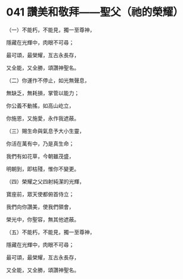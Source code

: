 # 041 讚美和敬拜——聖父（祂的榮耀）

（一）不能朽，不能見，獨一至尊神，

隱藏在光輝中，肉眼不可尋；

最可頌，最榮耀，亙古永長存，

又全能，又全勝，頌讚神聖名。

（二）你運作不停止，如光無聲息，

無缺乏，無耗損，掌管以能力；

你公義不動搖，如高山屹立，

你施恩，又施愛，永作我遮蔽。

（三）賜生命與氣息予大小生靈，

你活在萬有中，乃是真生命；

我們有如花草，今朝雖茂盛，

明朝到，即枯殘，惟你不變更。

（四）榮耀之父四射純潔的光輝，

寶座前，眾天使都俯首侍立；

我們向你讚美，使我們領會，

榮光中，你聖容，無其他遮蔽。

（五）不能朽，不能見，獨一至尊神，

隱藏在光輝中，肉眼不可尋；

最可頌，最榮耀，亙古永長存，

又全能，又全勝，頌讚神聖名。

